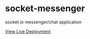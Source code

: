 # socket-messenger
socket.io messenger/chat application

[View Live Deployment](https://messenger.tonewebdesign.com/)